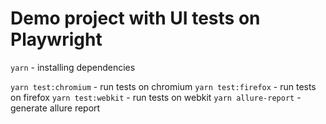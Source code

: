 # Demo project with UI tests on Playwright

`yarn` - installing dependencies

`yarn test:chromium` - run tests on chromium
`yarn test:firefox` - run tests on firefox
`yarn test:webkit` - run tests on webkit
`yarn allure-report` - generate allure report


